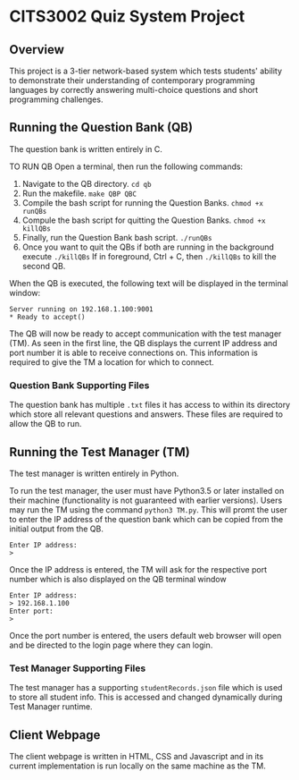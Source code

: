 # CITS3002 Quiz System Project

## Overview
This project is a 3-tier network-based system which tests students' ability to demonstrate their understanding of contemporary programming languages by correctly answering multi-choice questions and short programming challenges.


## Running the Question Bank (QB)
The question bank is written entirely in C.

TO RUN QB Open a terminal, then run the following commands:

1. Navigate to the QB directory.
`cd qb`
2. Run the makefile.
`make QBP QBC`
3. Compile the bash script for running the Question Banks.
`chmod +x runQBs`
4. Compule the bash script for quitting the Question Banks.
`chmod +x killQBs`
5. Finally, run the Question Bank bash script.
`./runQBs`
6. Once you want to quit the QBs if both are running in the background execute 
`./killQBs`
If in foreground, Ctrl + C, then `./killQBs` to kill the second QB.


When the QB is executed, the following text will be displayed in the terminal window:

```
Server running on 192.168.1.100:9001
* Ready to accept()
```

The QB will now be ready to accept communication with the test manager (TM). As seen in the first line, the QB displays the current IP address and port number it is able to receive connections on. This information is required to give the TM a location for which to connect.

### Question Bank Supporting Files
The question bank has multiple `.txt` files it has access to within its directory which store all relevant questions and answers. These files are required to allow the QB to run.

## Running the Test Manager (TM)
The test manager is written entirely in Python.

To run the test manager, the user must have Python3.5 or later installed on their machine (functionality is not guaranteed with earlier versions). Users may run the TM using the command `python3 TM.py`. This will promt the user to enter the IP address of the question bank which can be copied from the initial output from the QB.

```
Enter IP address:
> 
```

Once the IP address is entered, the TM will ask for the respective port number which is also displayed on the QB terminal window

```
Enter IP address:
> 192.168.1.100
Enter port:
> 
```

Once the port number is entered, the users default web browser will open and be directed to the login page where they can login. 

### Test Manager Supporting Files
The test manager has a supporting `studentRecords.json` file which is used to store all student info. This is accessed and changed dynamically during Test Manager runtime. 

## Client Webpage 
The client webpage is written in HTML, CSS and Javascript and in its current implementation is run locally on the same machine as the TM. 


